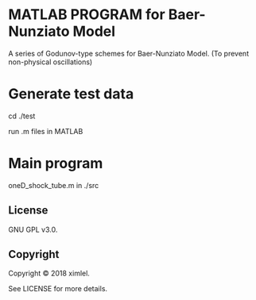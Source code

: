 # MATLAB PROGRAM for Baer-Nunziato Model
A series of Godunov-type schemes for Baer-Nunziato Model.
(To prevent non-physical oscillations)

# Generate test data
cd ./test

run .m files in MATLAB

# Main program
oneD_shock_tube.m in ./src

## License
GNU GPL v3.0.

## Copyright
Copyright © 2018 ximlel.

See LICENSE for more details.

